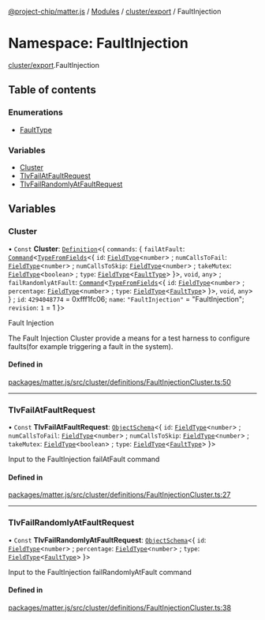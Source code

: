 [@project-chip/matter.js](../README.md) / [Modules](../modules.md) / [cluster/export](cluster_export.md) / FaultInjection

# Namespace: FaultInjection

[cluster/export](cluster_export.md).FaultInjection

## Table of contents

### Enumerations

- [FaultType](../enums/cluster_export.FaultInjection.FaultType.md)

### Variables

- [Cluster](cluster_export.FaultInjection.md#cluster)
- [TlvFailAtFaultRequest](cluster_export.FaultInjection.md#tlvfailatfaultrequest)
- [TlvFailRandomlyAtFaultRequest](cluster_export.FaultInjection.md#tlvfailrandomlyatfaultrequest)

## Variables

### Cluster

• `Const` **Cluster**: [`Definition`](cluster_export.ClusterFactory.md#definition)<{ `commands`: { `failAtFault`: [`Command`](cluster_export.md#command)<[`TypeFromFields`](tlv_export.md#typefromfields)<{ `id`: [`FieldType`](../interfaces/tlv_export.FieldType.md)<`number`\> ; `numCallsToFail`: [`FieldType`](../interfaces/tlv_export.FieldType.md)<`number`\> ; `numCallsToSkip`: [`FieldType`](../interfaces/tlv_export.FieldType.md)<`number`\> ; `takeMutex`: [`FieldType`](../interfaces/tlv_export.FieldType.md)<`boolean`\> ; `type`: [`FieldType`](../interfaces/tlv_export.FieldType.md)<[`FaultType`](../enums/cluster_export.FaultInjection.FaultType.md)\>  }\>, `void`, `any`\> ; `failRandomlyAtFault`: [`Command`](cluster_export.md#command)<[`TypeFromFields`](tlv_export.md#typefromfields)<{ `id`: [`FieldType`](../interfaces/tlv_export.FieldType.md)<`number`\> ; `percentage`: [`FieldType`](../interfaces/tlv_export.FieldType.md)<`number`\> ; `type`: [`FieldType`](../interfaces/tlv_export.FieldType.md)<[`FaultType`](../enums/cluster_export.FaultInjection.FaultType.md)\>  }\>, `void`, `any`\>  } ; `id`: ``4294048774`` = 0xfff1fc06; `name`: ``"FaultInjection"`` = "FaultInjection"; `revision`: ``1`` = 1 }\>

Fault Injection

The Fault Injection Cluster provide a means for a test harness to configure faults(for example triggering a
fault in the system).

#### Defined in

[packages/matter.js/src/cluster/definitions/FaultInjectionCluster.ts:50](https://github.com/project-chip/matter.js/blob/be83914/packages/matter.js/src/cluster/definitions/FaultInjectionCluster.ts#L50)

___

### TlvFailAtFaultRequest

• `Const` **TlvFailAtFaultRequest**: [`ObjectSchema`](../classes/tlv_export.ObjectSchema.md)<{ `id`: [`FieldType`](../interfaces/tlv_export.FieldType.md)<`number`\> ; `numCallsToFail`: [`FieldType`](../interfaces/tlv_export.FieldType.md)<`number`\> ; `numCallsToSkip`: [`FieldType`](../interfaces/tlv_export.FieldType.md)<`number`\> ; `takeMutex`: [`FieldType`](../interfaces/tlv_export.FieldType.md)<`boolean`\> ; `type`: [`FieldType`](../interfaces/tlv_export.FieldType.md)<[`FaultType`](../enums/cluster_export.FaultInjection.FaultType.md)\>  }\>

Input to the FaultInjection failAtFault command

#### Defined in

[packages/matter.js/src/cluster/definitions/FaultInjectionCluster.ts:27](https://github.com/project-chip/matter.js/blob/be83914/packages/matter.js/src/cluster/definitions/FaultInjectionCluster.ts#L27)

___

### TlvFailRandomlyAtFaultRequest

• `Const` **TlvFailRandomlyAtFaultRequest**: [`ObjectSchema`](../classes/tlv_export.ObjectSchema.md)<{ `id`: [`FieldType`](../interfaces/tlv_export.FieldType.md)<`number`\> ; `percentage`: [`FieldType`](../interfaces/tlv_export.FieldType.md)<`number`\> ; `type`: [`FieldType`](../interfaces/tlv_export.FieldType.md)<[`FaultType`](../enums/cluster_export.FaultInjection.FaultType.md)\>  }\>

Input to the FaultInjection failRandomlyAtFault command

#### Defined in

[packages/matter.js/src/cluster/definitions/FaultInjectionCluster.ts:38](https://github.com/project-chip/matter.js/blob/be83914/packages/matter.js/src/cluster/definitions/FaultInjectionCluster.ts#L38)
